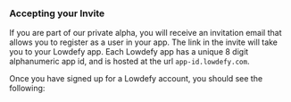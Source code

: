 ### Accepting your Invite

If you are part of our private alpha, you will receive an invitation email that allows you to register as a user in your app. The link in the invite will take you to your Lowdefy app. Each Lowdefy app has a unique 8 digit alphanumeric app id, and is hosted at the url `app-id.lowdefy.com`.

Once you have signed up for a Lowdefy account, you should see the following:

